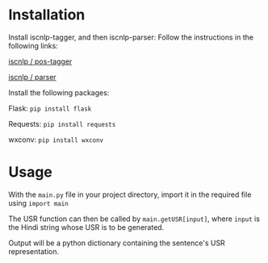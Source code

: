 # Installation

Install iscnlp-tagger, and then iscnlp-parser:
Follow the instructions in the following links:

[iscnlp / pos-tagger](https://bitbucket.org/iscnlp/pos-tagger/src/master/)

[iscnlp / parser](https://bitbucket.org/iscnlp/parser/src/master/)

Install the following packages:

Flask: ```pip install flask```

Requests: ```pip install requests```

wxconv: ```pip install wxconv```

# Usage

With the `main.py` file in your project directory, import it in the required file using
```import main```

The USR function can then be called by `main.getUSR[input]`, where `input` is the Hindi string whose USR is to be generated.

Output will be a python dictionary containing the sentence's USR representation.
